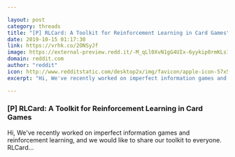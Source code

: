 ```yaml
---

layout: post
category: threads
title: "[P] RLCard: A Toolkit for Reinforcement Learning in Card Games"
date: 2019-10-15 01:17:30
link: https://vrhk.co/2ONSyJf
image: https://external-preview.redd.it/-M_qLl0XvN1gG4UIx-6yykip0rmKLs18LHDkTCnmlNY.jpg?width=1000&height=467&auto=webp&s=35953041be97da04fe54b0b71c604e4b15b72b0c
domain: reddit.com
author: "reddit"
icon: http://www.redditstatic.com/desktop2x/img/favicon/apple-icon-57x57.png
excerpt: "Hi, We've recently worked on imperfect information games and reinforcement learning, and we would like to share our toolkit to everyone. RLCard..."

---
```


### [P] RLCard: A Toolkit for Reinforcement Learning in Card Games

Hi, We've recently worked on imperfect information games and reinforcement learning, and we would like to share our toolkit to everyone. RLCard...